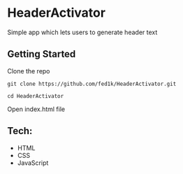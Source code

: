 # HeaderActivator

Simple app which lets users to generate header text

## Getting Started

Clone the repo
```
git clone https://github.com/fed1k/HeaderActivator.git
```

`cd HeaderActivator`

Open index.html file

## Tech:
  - HTML
  - CSS
  - JavaScript
